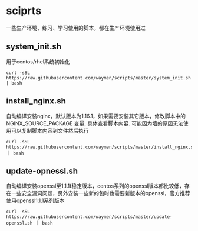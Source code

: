 # sciprts
一些生产环境、练习、学习使用的脚本，都在生产环境使用过

## system_init.sh
用于centos/rhel系统初始化
```
curl -sSL https://raw.githubusercontent.com/waymen/scripts/master/system_init.sh | bash
```

## install_nginx.sh
自动编译安装nginx，默认版本为1.16.1，如果需要安装其它版本，修改脚本中的 NGINX_SOURCE_PACKAGE 变量, 具体查看脚本内容. 可能因为墙的原因无法使用可以复制脚本内容到文件然后执行

```
curl -sSL https://raw.githubusercontent.com/waymen/scripts/master/install_nginx.sh ｜ bash
```
## update-opnessl.sh
自动编译安装openssl至1.1.1f稳定版本，centos系列的openssl版本都比较低，存在一些安全漏洞问题，另外安装一些新的包时也需要新版本的openssl，官方推荐使用openssl1.1.1系列版本
```
curl -sSL https://raw.githubusercontent.com/waymen/scripts/master/update-openssl.sh ｜ bash
```
